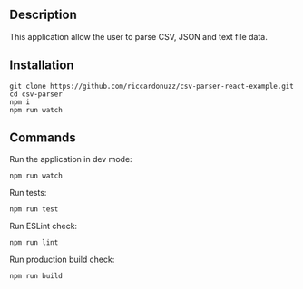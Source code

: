 ## Description
This application allow the user to parse CSV, JSON and text file data.

## Installation

    git clone https://github.com/riccardonuzz/csv-parser-react-example.git
    cd csv-parser
    npm i
	npm run watch

## Commands
Run the application in dev mode:

    npm run watch

Run tests:

    npm run test

Run ESLint check:

    npm run lint

Run production build check:

    npm run build